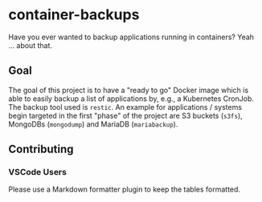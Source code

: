 # container-backups

Have you ever wanted to backup applications running in containers? Yeah ... about that.

## Goal

The goal of this project is to have a "ready to go" Docker image which is able to easily backup a list of applications by, e.g., a Kubernetes CronJob. The backup tool used is `restic`.
An example for applications / systems begin targeted in the first "phase" of the project are S3 buckets (`s3fs`), MongoDBs (`mongodump`) and MariaDB (`mariabackup`).

## Contributing

### VSCode Users

Please use a Markdown formatter plugin to keep the tables formatted.

